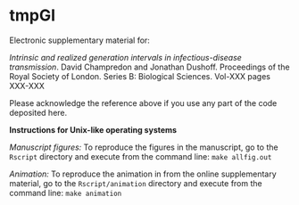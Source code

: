 # tmpGI


Electronic supplementary material for: 

*Intrinsic and realized generation intervals in infectious-disease transmission*. David Champredon and Jonathan Dushoff. Proceedings of the Royal Society of London. Series B: Biological Sciences. Vol-XXX pages XXX-XXX

Please acknowledge the reference above if you use any part of the code deposited here.


**Instructions for Unix-like operating systems**

*Manuscript figures:*
To reproduce the figures in the manuscript, go to the ```Rscript``` directory and execute from the command line: ```make allfig.out```

*Animation:*
To reproduce the animation in from the online supplementary material, go to the ```Rscript/animation``` directory and execute from the command line: ```make animation```
